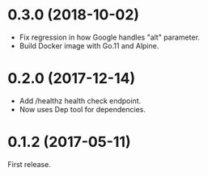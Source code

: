 # 0.3.0 (2018-10-02)

* Fix regression in how Google handles "alt" parameter.
* Build Docker image with Go.11 and Alpine.

# 0.2.0 (2017-12-14)

* Add /healthz health check endpoint.
* Now uses Dep tool for dependencies.

# 0.1.2 (2017-05-11)

First release.

